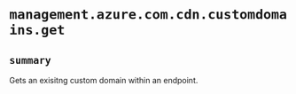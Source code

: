 # `management.azure.com.cdn.customdomains.get`

## `summary`
Gets an exisitng custom domain within an endpoint.


